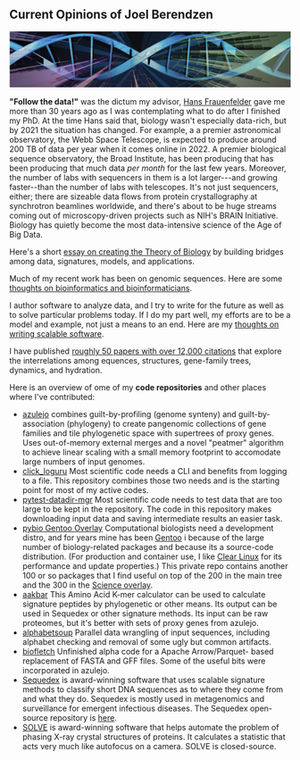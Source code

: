 ## Current Opinions of Joel Berendzen

![DNA/tree](dna+tree.png)

**"Follow the data!"** was the dictum my advisor, 
[Hans Frauenfelder](https://en.wikipedia.org/wiki/Hans_Frauenfelder)
gave me more than 30 years ago as I was contemplating what to do after I finished my PhD.
At the time Hans said that, biology wasn't especially data-rich, but by 2021 the situation
has changed.  For example, a a premier astronomical observatory, the Webb Space Telescope, 
is expected to produce around 200 TB of data per year when it comes online in 2022.  A 
premier biological sequence observatory, the Broad Institute, has been producing that has 
been producing that much data *per month* for the last few years. 
Moreover, the number of labs with sequencers in them is a lot larger---and growing faster--than
the number of labs with telescopes.  It's not just sequencers, either; there are sizeable
data flows from protein crystallography at synchrotron beamlines worldwide, and there's
about to be huge streams coming out of microscopy-driven projects such as NIH's BRAIN
Initiative.  Biology has quietly become the most data-intensive science of the Age of 
Big Data.

Here's a short [essay on creating the Theory of Biology](theory.md)
by building bridges among  data, signatures, models, and applications.

Much of my recent work has been on genomic sequences.  Here are some 
[thoughts on bioinformatics and bioinformaticians](bioinformatics.md).

I author software to analyze data, and I try to write for the future as well as
to solve particular problems today.  If I do my part well, my efforts are to be a 
model and example, not just a means to an end.  Here are my 
[thoughts on writing scalable software](software.md).  

I have published 
[roughly 50 papers with over 12,000 citations](https://bit.ly/JoelBerendzen) that
explore the interrelations among equences, structures, gene-family trees, dynamics,
and hydration.

Here is an overview of ome of my **code repositories** and other places where I've contributed:

- [azulejo](https://github.com/joelb123/azulejo) combines guilt-by-profiling (genome synteny) 
  and guilt-by-association (phylogeny) to create pangenomic collections of gene families and
  tile phylogenetic space with supertrees of proxy genes.  Uses out-of-memory external merges
  and a novel "peatmer" algorithm to achieve linear scaling with a small memory footprint to 
  accomodate large numbers of input genomes.
- [click_loguru](https://github.com/joelb123/click_loguru) Most scientific code needs a CLI and
  benefits from logging to a file.  This repository combines those two needs and is the starting
  point for most of my active codes.
- [pytest-datadir-mgr](https://github.com/joelb123/pytest-datadir-mgr) Most scientific code needs
  to test data that are too large to be kept in the repository.  The code in 
  this repository makes downloading input data and saving intermediate results an easier task.
- [pybio Gentoo Overlay](https://github.com/joelb123/pybio) Computational biologists need a
  development distro, and for years mine has been [Gentoo](https://gentoo.org) i
  because of the large number of
  biology-related packages and because its a source-code distribution.  (For production and
  container use, I like [Clear Linux](https://clearlinux.org) for its performance and update
  properties.)  This private repo contains another 100 or so packages that I find useful on top of 
  the 200 in the main tree and the 300 in the 
  [Science overlay](https://wiki.gentoo.org/wiki/Project:Science/Overlay).
- [aakbar](https://github.com/joelb123/aakbar) This Amino Acid K-mer calculator can be used to 
  calculate signature peptides by phylogenetic or other means.  Its output can be used in Sequedex
  or other signature methods.  Its input can be raw proteomes, but it's better with sets of proxy
  genes from azulejo.
- [alphabetsoup](https://github.com/joelb123/alphabetsoup) Parallel data wrangling of input sequences,
  including alphabet checking and removal of some ugly but common artifacts.
- [biofletch](https://github.com/joelb123/biofletch) Unfinished alpha code for a Apache Arrow/Parquet-
  based replacement of FASTA and GFF files. Some of the useful bits were incorporated in azulejo. 
- [Sequedex](https://sequedex.lanl.gov) is award-winning software that uses scalable signature methods
  to classify short DNA sequences as to where they come from and what they do.  Sequedex is mostly used
  in metagenomics and surveillance for emergent infectious diseases. The Sequedex open-source repository
  is [here](https://github.com/lanl/sequedex-core).  
- [SOLVE](https://solve.lanl.gov) is award-winning software that helps automate the problem of phasing
  X-ray crystal structures of proteins.  It calculates a statistic that acts very much like autofocus 
  on a camera.  SOLVE is closed-source.

